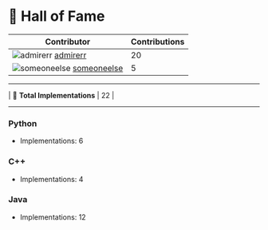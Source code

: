 # 🌟 Hall of Fame  

| Contributor | Contributions |
|-------------|---------------|
| ![admirerr](https://avatars.githubusercontent.com/u/123456?v=4) [admirerr](https://github.com/admirerr) | 20 |
| ![someoneelse](https://avatars.githubusercontent.com/u/987654?v=4) [someoneelse](https://github.com/someoneelse) | 5 |

---

| 🎯 **Total Implementations** | 22 |

---

### Python
- Implementations: 6

### C++
- Implementations: 4

### Java
- Implementations: 12

